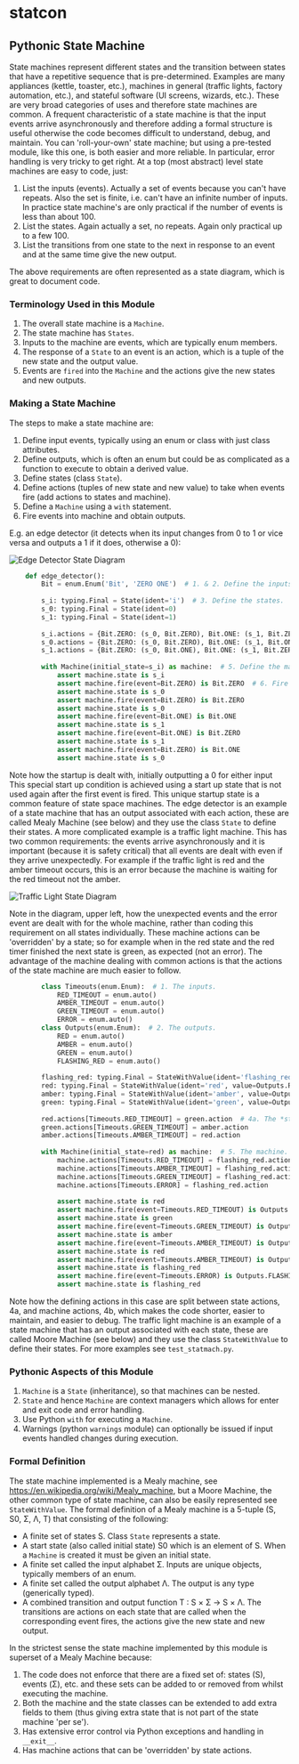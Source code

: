 # statcon

## Pythonic State Machine

State machines represent different states and the transition between states that have a repetitive sequence
that is pre-determined.
Examples are many appliances (kettle, toaster, etc.),
machines in general (traffic lights, factory automation, etc.), and
stateful software (UI screens, wizards, etc.).
These are very broad categories of uses and therefore state machines are common.
A frequent characteristic of a state machine is that the input events arrive asynchronously and therefore adding
a formal structure is useful otherwise the code becomes difficult to understand, debug, and maintain.
You can 'roll-your-own' state machine; but using a pre-tested module, like this one,
is both easier and more reliable.
In particular, error handling is very tricky to get right.
At a top (most abstract) level state machines are easy to code, just:

  1. List the inputs (events).
     Actually a set of events because you can't have repeats.
     Also the set is finite, i.e. can't have an infinite number of inputs.
     In practice state machine's are only practical if the number of events is less than about 100.
  2. List the states.
     Again actually a set, no repeats.
     Again only practical up to a few 100.
  3. List the transitions from one state to the next in response to an event and at the same time give the new output.
  
The above requirements are often represented as a state diagram, which is great to document code.

### Terminology Used in this Module

  1. The overall state machine is a ``Machine``.
  2. The state machine has ``States``.
  3. Inputs to the machine are events, which are typically enum members.
  4. The response of a ``State`` to an event is an action, which is a tuple of the new state and the output value.
  5. Events are ``fired`` into the ``Machine`` and the actions give the new states and new outputs.

### Making a State Machine

The steps to make a state machine are:

  1. Define input events, typically using an enum or class with just class attributes.
  2. Define outputs,
     which is often an enum but could be as complicated as a function to execute to obtain a derived value.
  3. Define states (class ``State``).
  4. Define actions (tuples of new state and new value)
     to take when events fire (add actions to states and machine).
  5. Define a ``Machine`` using a ``with`` statement.
  6. Fire events into machine and obtain outputs.
  
E.g. an edge detector
(it detects when its input changes from 0 to 1 or vice versa and outputs a 1 if it does, otherwise a 0):

![Edge Detector State Diagram](media/EdgeDetectorStateDiagram.png)
    
```python
    def edge_detector():
        Bit = enum.Enum('Bit', 'ZERO ONE')  # 1. & 2. Define the inputs (in this case also the outputs).
        
        s_i: typing.Final = State(ident='i')  # 3. Define the states.
        s_0: typing.Final = State(ident=0)
        s_1: typing.Final = State(ident=1)
        
        s_i.actions = {Bit.ZERO: (s_0, Bit.ZERO), Bit.ONE: (s_1, Bit.ZERO)}  # 4. Define the actions.
        s_0.actions = {Bit.ZERO: (s_0, Bit.ZERO), Bit.ONE: (s_1, Bit.ONE)}
        s_1.actions = {Bit.ZERO: (s_0, Bit.ONE), Bit.ONE: (s_1, Bit.ZERO)}
        
        with Machine(initial_state=s_i) as machine:  # 5. Define the machine.
            assert machine.state is s_i
            assert machine.fire(event=Bit.ZERO) is Bit.ZERO  # 6. Fire events and obtain outputs.
            assert machine.state is s_0
            assert machine.fire(event=Bit.ZERO) is Bit.ZERO
            assert machine.state is s_0
            assert machine.fire(event=Bit.ONE) is Bit.ONE
            assert machine.state is s_1
            assert machine.fire(event=Bit.ONE) is Bit.ZERO
            assert machine.state is s_1
            assert machine.fire(event=Bit.ZERO) is Bit.ONE
            assert machine.state is s_0
```

Note how the startup is dealt with, initially outputting a 0 for either input
This special start up condition is achieved using a
start up state that is not used again after the first event is fired.
This unique startup state is a common feature of state space machines.
The edge detector is an example of a state machine that has an output associated with each action,
these are called Mealy Machine (see below) and they use the class ``State`` to define their states.
A more complicated example is a traffic light machine.
This has two common requirements: the events arrive asynchronously and it is important (because it is safety critical)
that all events are dealt with even if they arrive unexpectedly.
For example if the traffic light is red and the amber timeout occurs, this is an error because the machine is waiting
for the red timeout not the amber.

![Traffic Light State Diagram](media/TrafficLightStateDiagram.png)
    
Note in the diagram, upper left, how the unexpected events and the error event are dealt with for the whole machine,
rather than coding this requirement on all states individually.
These machine actions can be 'overridden' by a state; so for example when in the red state and
the red timer finished the next state is green, as expected (not an error).
The advantage of the machine dealing with common actions is that the actions of the state machine are much
easier to follow.

```python
        class Timeouts(enum.Enum):  # 1. The inputs.
            RED_TIMEOUT = enum.auto()
            AMBER_TIMEOUT = enum.auto()
            GREEN_TIMEOUT = enum.auto()
            ERROR = enum.auto()
        class Outputs(enum.Enum):  # 2. The outputs.
            RED = enum.auto()
            AMBER = enum.auto()
            GREEN = enum.auto()
            FLASHING_RED = enum.auto()
            
        flashing_red: typing.Final = StateWithValue(ident='flashing_red', value=Outputs.FLASHING_RED)  # 3. The states.
        red: typing.Final = StateWithValue(ident='red', value=Outputs.RED)
        amber: typing.Final = StateWithValue(ident='amber', value=Outputs.AMBER)
        green: typing.Final = StateWithValue(ident='green', value=Outputs.GREEN)
        
        red.actions[Timeouts.RED_TIMEOUT] = green.action  # 4a. The *state* actions.
        green.actions[Timeouts.GREEN_TIMEOUT] = amber.action
        amber.actions[Timeouts.AMBER_TIMEOUT] = red.action
        
        with Machine(initial_state=red) as machine:  # 5. The machine.
            machine.actions[Timeouts.RED_TIMEOUT] = flashing_red.action  # 4b. The *machine* actions.
            machine.actions[Timeouts.AMBER_TIMEOUT] = flashing_red.action
            machine.actions[Timeouts.GREEN_TIMEOUT] = flashing_red.action
            machine.actions[Timeouts.ERROR] = flashing_red.action
            
            assert machine.state is red
            assert machine.fire(event=Timeouts.RED_TIMEOUT) is Outputs.GREEN  # 6. Fire events and obtain outputs.
            assert machine.state is green
            assert machine.fire(event=Timeouts.GREEN_TIMEOUT) is Outputs.AMBER
            assert machine.state is amber
            assert machine.fire(event=Timeouts.AMBER_TIMEOUT) is Outputs.RED
            assert machine.state is red
            assert machine.fire(event=Timeouts.AMBER_TIMEOUT) is Outputs.FLASHING_RED
            assert machine.state is flashing_red
            assert machine.fire(event=Timeouts.ERROR) is Outputs.FLASHING_RED
            assert machine.state is flashing_red
```

Note how the defining actions in this case are split between state actions, 4a, and machine actions, 4b,
which makes the code shorter, easier to maintain, and easier to debug.
The traffic light machine is an example of a state machine that has an output associated with each state,
these are called Moore Machine (see below) and they use the class ``StateWithValue`` to define their states.
For more examples see ``test_statmach.py``.

### Pythonic Aspects of this Module

  1. ``Machine`` is a ``State`` (inheritance), so that machines can be nested.
  2. ``State`` and hence ``Machine`` are context managers which allows for enter and exit code and error handling.
  3. Use Python ``with`` for executing a ``Machine``.
  4. Warnings (python ``warnings`` module) can optionally be issued if input events handled changes during execution.

### Formal Definition

The state machine implemented is a Mealy machine, see https://en.wikipedia.org/wiki/Mealy_machine,
but a Moore Machine, the other common type of state machine, can also be easily represented see ``StateWithValue``.
The formal definition of a Mealy machine is a 5-tuple (S, S0, Σ, Λ, T) that consisting of the following:

  * A finite set of states S.
    Class ``State`` represents a state.
  * A start state (also called initial state) S0 which is an element of S.
    When a ``Machine`` is created it must be given an initial state.
  * A finite set called the input alphabet Σ.
    Inputs are unique objects, typically members of an enum.
  * A finite set called the output alphabet Λ.
    The output is any type (generically typed).
  * A combined transition and output function T : S × Σ → S × Λ.
    The transitions are actions on each state that are called when the corresponding event fires,
    the actions give the new state and new output.

In the strictest sense the state machine implemented by this module is superset of a Mealy Machine because:

  1. The code does not enforce that there are a fixed set of: states (S), events (Σ), etc. and these sets can be
     added to or removed from whilst executing the machine.
  2. Both the machine and the state classes can be extended to add extra fields to them
     (thus giving extra state that is not part of the state machine 'per se').
  3. Has extensive error control via Python exceptions and handling in ``__exit__``.
  4. Has machine actions that can be 'overridden' by state actions.

